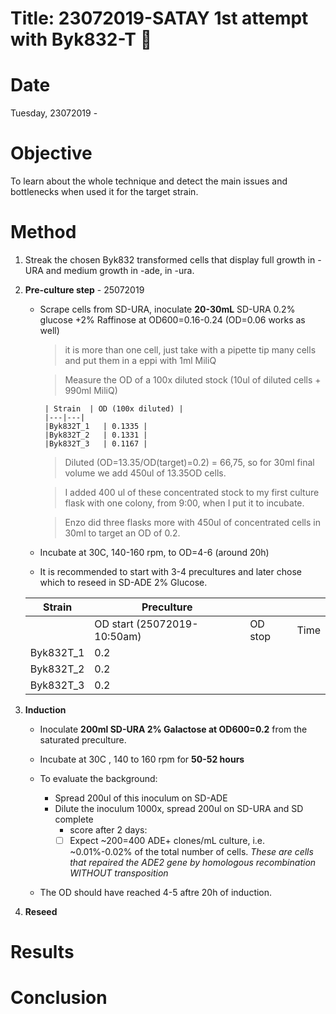 # Title: 23072019-SATAY 1st attempt with Byk832-T :pray:

# Date
Tuesday, 23072019 -

# Objective
To learn about the whole technique and detect the main issues and bottlenecks when used it for the target strain.

# Method

1. Streak the chosen Byk832 transformed cells that display full growth in -URA and medium growth in -ade, in -ura.
2. **Pre-culture step** - 25072019

    - Scrape cells from SD-URA, inoculate **20-30mL** SD-URA 0.2% glucose +2% Raffinose at OD600=0.16-0.24 (OD=0.06 works as well)
        > it is more than one cell, just take with a pipette tip many cells and put them in a eppi with 1ml MiliQ

        > Measure the OD of a 100x diluted stock (10ul of diluted cells + 990ml MiliQ)

           | Strain  | OD (100x diluted) |
           |---|---|
           |Byk832T_1   | 0.1335 |
           |Byk832T_2   | 0.1331 |
           |Byk832T_3   | 0.1167 |

        > Diluted (OD=13.35/OD(target)=0.2) = 66,75, so for 30ml final volume we add 450ul of 13.35OD cells.

        > I added 400 ul of these concentrated stock to my first culture flask with one colony, from 9:00, when I put it to incubate.

        > Enzo did three flasks more with 450ul of concentrated cells in 30ml to target an OD of 0.2.

    - Incubate at 30C, 140-160 rpm, to OD=4-6 (around 20h)
    - It is recommended to start with 3-4 precultures and later chose which to reseed in SD-ADE 2% Glucose.

    | Strain  | Preculture  |   |   |
    |---|---|---|---|
    |   | OD start (25072019-10:50am) |  OD stop |  Time  |
    | Byk832T_1  | 0.2  |   |   |
    | Byk832T_2  | 0.2  |   |   |
    | Byk832T_3  | 0.2  |   |   |

3. **Induction**

    - Inoculate **200ml SD-URA 2% Galactose at OD600=0.2** from the saturated preculture.
    - Incubate at 30C , 140 to 160 rpm for **50-52 hours**
    - To evaluate the background:

        - Spread 200ul of this inoculum on SD-ADE
        - Dilute the inoculum 1000x, spread 200ul on SD-URA and SD complete
            - score after 2 days:
            - [ ] Expect ~200=400 ADE+ clones/mL culture, i.e. ~0.01%-0.02% of the total number of cells.
                *These are cells that repaired the ADE2 gene by homologous recombination WITHOUT transposition*
    - The OD should have reached 4-5 aftre 20h of induction.


4. **Reseed**
# Results

# Conclusion

